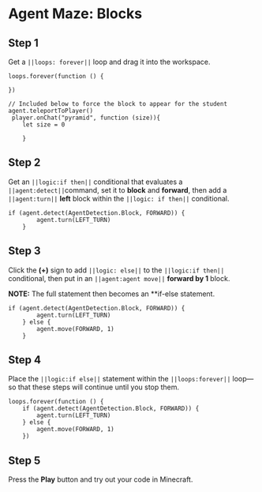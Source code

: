# Agent Maze: Blocks

## Step 1

Get a ``||loops: forever||`` loop and drag it into the workspace. 

```blocks
loops.forever(function () {
	
})

// Included below to force the block to appear for the student
agent.teleportToPlayer()
 player.onChat("pyramid", function (size)){ 
    let size = 0 
      
    } 

```

## Step 2
Get an ``||logic:if then||`` conditional that evaluates a ``||agent:detect||``command, set it to **block** and **forward**, then add a ``||agent:turn||`` **left** block within the ``||logic: if then||``  conditional.

```blocks
if (agent.detect(AgentDetection.Block, FORWARD)) {
        agent.turn(LEFT_TURN)
    }
```

## Step 3

Click the **(+)** sign to add ``||logic: else||`` to the ``||logic:if then||`` conditional, then put in an ``||agent:agent move||`` **forward by 1** block.

**NOTE:** The full statement then becomes an **if-else statement.

```blocks
if (agent.detect(AgentDetection.Block, FORWARD)) {
        agent.turn(LEFT_TURN)
    } else {
        agent.move(FORWARD, 1)
    }
```

## Step 4

Place the ``||logic:if else||`` statement within the ``||loops:forever||`` loop—so that these steps will continue until you stop them. 

```blocks
loops.forever(function () {
    if (agent.detect(AgentDetection.Block, FORWARD)) {
        agent.turn(LEFT_TURN)
    } else {
        agent.move(FORWARD, 1)
    })
```
## Step 5
Press the **Play** button and try out your code in Minecraft. 